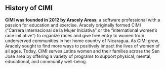 ## History of CIMI

**CIMI was founded in 2012 by Aracely Areas**, a software professional with a passion for education and exercise. Aracely originally formed CIMI (“Carrera Internacional de la Mujer Iniciativa” or the “international women’s race initiative”) to organize races and give free entry to women from underserved communities in her home country of Nicaragua. As CIMI grew, Aracely sought to find more ways to positively impact the lives of women of all ages. Today, CIMI serves Latina women and their families across the San Jose area by offering a variety of programs to support physical, mental, educational, and community well-being.
